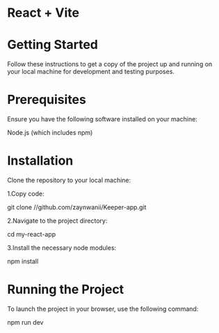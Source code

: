 # React + Vite

# Getting Started
Follow these instructions to get a copy of the project up and running on your local machine for development and testing purposes.

# Prerequisites
Ensure you have the following software installed on your machine:

Node.js (which includes npm)


# Installation

Clone the repository to your local machine:

1.Copy code:

git clone //github.com/zaynwanii/Keeper-app.git

2.Navigate to the project directory:

cd my-react-app

3.Install the necessary node modules:

npm install

# Running the Project

To launch the project in your browser, use the following command:

npm run dev
